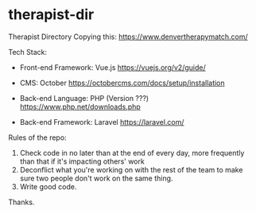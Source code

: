 # therapist-dir
Therapist Directory
Copying this: https://www.denvertherapymatch.com/

Tech Stack:

- Front-end Framework:  Vue.js https://vuejs.org/v2/guide/

- CMS: October https://octobercms.com/docs/setup/installation

- Back-end Language:  PHP (Version ???) https://www.php.net/downloads.php

- Back-end Framework: Laravel  https://laravel.com/

Rules of the repo:  
1. Check code in no later than at the end of every day, more frequently than that if it's impacting others' work
2. Deconflict what you're working on with the rest of the team to make sure two people don't work on the same thing.
3. Write good code.

Thanks.
